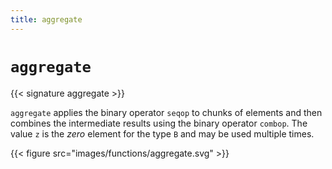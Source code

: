 ```yaml
---
title: aggregate
---
```


# `aggregate`

{{< signature aggregate >}}

`aggregate` applies the binary operator `seqop` to chunks of elements and then combines the intermediate results using the binary operator `combop`. The value `z` is the _zero_ element for the type `B` and may be used multiple times.

{{< figure src="images/functions/aggregate.svg" >}}
